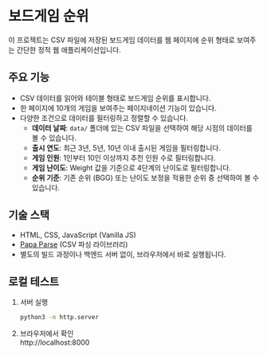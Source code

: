 # 보드게임 순위

이 프로젝트는 CSV 파일에 저장된 보드게임 데이터를 웹 페이지에 순위 형태로 보여주는 간단한 정적 웹 애플리케이션입니다.

## 주요 기능

- CSV 데이터를 읽어와 테이블 형태로 보드게임 순위를 표시합니다.
- 한 페이지에 10개의 게임을 보여주는 페이지네이션 기능이 있습니다.
- 다양한 조건으로 데이터를 필터링하고 정렬할 수 있습니다.
  - **데이터 날짜**: `data/` 폴더에 있는 CSV 파일을 선택하여 해당 시점의 데이터를 볼 수 있습니다.
  - **출시 연도**: 최근 3년, 5년, 10년 이내 출시된 게임을 필터링합니다.
  - **게임 인원**: 1인부터 10인 이상까지 추천 인원 수로 필터링합니다.
  - **게임 난이도**: Weight 값을 기준으로 4단계의 난이도로 필터링합니다.
  - **순위 기준**: 기존 순위 (BGG) 또는 난이도 보정을 적용한 순위 중 선택하여 볼 수 있습니다.

## 기술 스택

- HTML, CSS, JavaScript (Vanilla JS)
- [Papa Parse](https://www.papaparse.com/) (CSV 파싱 라이브러리)
- 별도의 빌드 과정이나 백엔드 서버 없이, 브라우저에서 바로 실행됩니다.

## 로컬 테스트

1. 서버 실행  
    ```bash
    python3 -m http.server
    ```

2. 브라우저에서 확인  
http://localhost:8000
